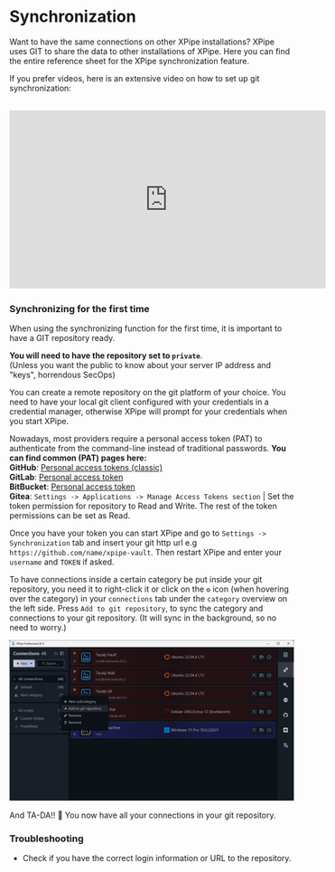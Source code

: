 # Synchronization

Want to have the same connections on other XPipe installations?
XPipe uses GIT to share the data to other installations of XPipe.
Here you can find the entire reference sheet for the XPipe synchronization feature.

If you prefer videos, here is an extensive video on how to set up git synchronization:

<br/>
<iframe width="560" height="315" src="https://www.youtube.com/embed/QcUNxa37diM?si=lxXMj0Skjbu-gGCo&amp;controls=0" title="YouTube video player" frameborder="0" allow="accelerometer; autoplay; clipboard-write; encrypted-media; gyroscope; picture-in-picture; web-share" referrerpolicy="strict-origin-when-cross-origin" allowfullscreen></iframe>

### Synchronizing for the first time

When using the synchronizing function for the first time, it is important to have a GIT repository ready. 

**You will need to have the repository set to `private`**. <br/>
(Unless you want the public to know about your server IP address and "keys", horrendous SecOps)

You can create a remote repository on the git platform of your choice.
You need to have your local git client configured with your credentials in a credential manager, otherwise XPipe will prompt for your credentials when you start XPipe.

Nowadays, most providers require a personal access token (PAT) to authenticate from the command-line instead of traditional passwords.
**You can find common (PAT) pages here:**<br/>
**GitHub**: [Personal access tokens (classic)](https://github.com/settings/tokens)<br/>
**GitLab**: [Personal access token](https://docs.gitlab.com/ee/user/profile/personal_access_tokens.html)<br/>
**BitBucket**: [Personal access token](https://support.atlassian.com/bitbucket-cloud/docs/access-tokens/)<br/>**Gitea**: `Settings -> Applications -> Manage Access Tokens section` |
Set the token permission for repository to Read and Write. The rest of the token permissions can be set as Read.

Once you have your token you can start XPipe and go to `Settings -> Synchronization` tab and insert your git http url e.g `https://github.com/name/xpipe-vault`. Then restart XPipe and enter your `username` and `TOKEN` if asked.

To have connections inside a certain category be put inside your git repository,
you need it to right-click it or click on the `⚙️` icon (when hovering over the category)
in your `connections` tab under the `category` overview on the left side.
Press `Add to git repository`, to sync the category and connections to your git repository.
(It will sync in the background, so no need to worry.)

![Connections_sync_menu](../static/img/connections_sync_menu.png)

And TA-DA!! 🎉 You now have all your connections in your git repository.

### Troubleshooting

- Check if you have the correct login information or URL to the repository.